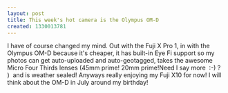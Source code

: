 ```yaml
---
layout: post
title: This week's hot camera is the Olympus OM-D
created: 1330013781
---
```

<p>I have of course changed my mind. Out with the Fuji X Pro 1, in with the Olympus OM-D because it's cheaper, it has built-in Eye Fi support so my photos can get auto-uploaded and auto-geotagged, takes the awesome Micro Four Thirds lenses (45mm prime! 20mm prime!Need I say more&nbsp; :-) ? )&nbsp; and is weather sealed! Anyways really enjoying my Fuji X10 for now! I will think about the OM-D in July around my birthday!</p>

